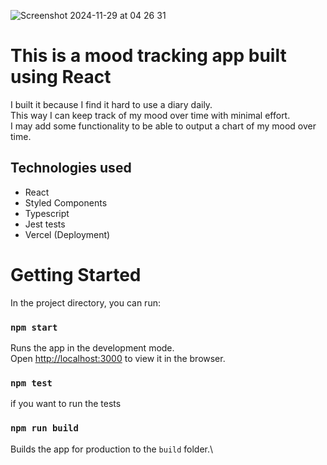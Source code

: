 ![Screenshot 2024-11-29 at 04 26 31](https://github.com/user-attachments/assets/1abdb308-2939-4412-9e07-e856782babdd)

# This is a mood tracking app built using React
I built it because I find it hard to use a diary daily.  
This way I can keep track of my mood over time with minimal effort.  
I may add some functionality to be able to output a chart of my mood over time.  

## Technologies used
- React
- Styled Components
- Typescript
- Jest tests
- Vercel (Deployment)


# Getting Started
In the project directory, you can run:

### `npm start`

Runs the app in the development mode.\
Open [http://localhost:3000](http://localhost:3000) to view it in the browser.

### `npm test`
if you want to run the tests

### `npm run build`
Builds the app for production to the `build` folder.\
